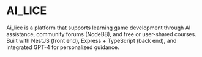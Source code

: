 # AI_LICE
Ai_lice is a platform that supports learning game development through AI assistance, community forums (NodeBB), and free or user-shared courses. Built with NestJS (front end), Express + TypeScript (back end), and integrated GPT-4 for personalized guidance.
